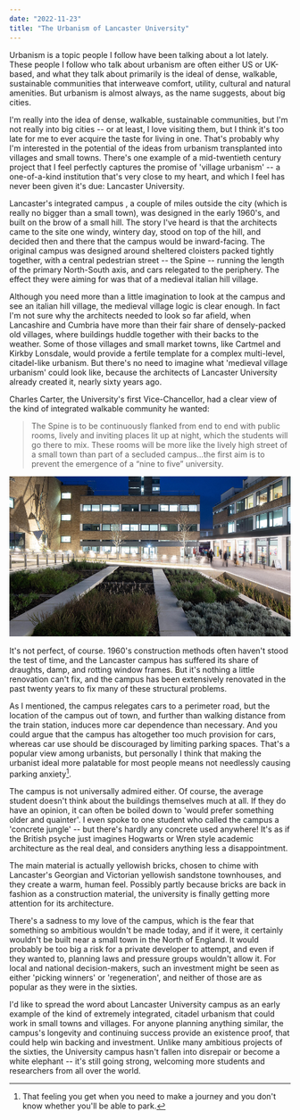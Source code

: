 ```yaml
---
date: "2022-11-23"
title: "The Urbanism of Lancaster University"
---
```


Urbanism is a topic people I follow have been talking about a lot lately. These people I follow who talk about urbanism are often either US or UK-based, and what they talk about primarily is the ideal of dense, walkable, sustainable communities that interweave comfort, utility, cultural and natural amenities. But urbanism is almost always, as the name suggests, about big cities.

I'm really into the idea of dense, walkable, sustainable communities, but I'm not really into big cities -- or at least, I love visiting them, but I think it's too late for me to ever acquire the taste for living in one. That's probably why I'm interested in the potential of the ideas from urbanism transplanted into villages and small towns. There's one example of a mid-twentieth century project that I feel perfectly captures the promise of 'village urbanism' -- a one-of-a-kind institution that's very close to my heart, and which I feel has never been given it's due: Lancaster University.

Lancaster's integrated campus , a couple of miles outside the city (which is really no bigger than a small town), was designed in the early 1960's, and built on the brow of a small hill. The story I've heard is that the architects came to the site one windy, wintery day, stood on top of the hill, and decided then and there that the campus would be inward-facing. The original campus was designed around sheltered cloisters packed tightly together, with a central pedestrian street -- the Spine -- running the length of the primary North-South axis, and cars relegated to the periphery. The effect they were aiming for was that of a medieval italian hill village.

Although you need more than a little imagination to look at the campus and see an italian hill village, the medieval village logic is clear enough. In fact I'm not sure why the architects needed to look so far afield, when Lancashire and Cumbria have more than their fair share of densely-packed old villages, where buildings huddle together with their backs to the weather. Some of those villages and small market towns, like Cartmel and Kirkby Lonsdale, would provide a fertile template for a complex multi-level, citadel-like urbanism. But there's no need to imagine what 'medieval village urbanism' could look like, because the architects of Lancaster University already created it, nearly sixty years ago.

Charles Carter, the University's first Vice-Chancellor, had a clear view of the kind of integrated walkable community he wanted:

> The Spine is to be continuously flanked from end to end with public rooms, lively and inviting places lit up at night, which the students will go there to mix. These rooms will be more like the lively high street of a small town than part of a secluded campus…the first aim is to prevent the emergence of a “nine to five” university.

![](index_files/physics_gardens.png)

It's not perfect, of course. 1960's construction methods often haven't stood the test of time, and the Lancaster campus has suffered its share of draughts, damp, and rotting window frames. But it's nothing a little renovation can't fix, and the campus has been extensively renovated in the past twenty years to fix many of these structural problems.

As I mentioned, the campus relegates cars to a perimeter road, but the location of the campus out of town, and further than walking distance from the train station, induces more car dependence than necessary. And you could argue that the campus has altogether too much provision for cars, whereas car use should be discouraged by limiting parking spaces. That's a popular view among urbanists, but personally I think that making the urbanist ideal more palatable for most people means not needlessly causing parking anxiety[^1].

The campus is not universally admired either. Of course, the average student doesn't think about the buildings themselves much at all. If they do have an opinion, it can often be boiled down to 'would prefer something older and quainter'. I even spoke to one student who called the campus a 'concrete jungle' -- but there's hardly any concrete used anywhere! It's as if the British psyche just imagines Hogwarts or Wren style academic architecture as the real deal, and considers anything less a disappointment.

The main material is actually yellowish bricks, chosen to chime with Lancaster's Georgian and Victorian yellowish sandstone townhouses, and they create a warm, human feel. Possibly partly because bricks are back in fashion as a construction material, the university is finally getting more attention for its architecture.

There's a sadness to my love of the campus, which is the fear that something so ambitious wouldn't be made today, and if it were, it certainly wouldn't be built near a small town in the North of England. It would probably be too big a risk for a private developer to attempt, and even if they wanted to, planning laws and pressure groups wouldn't allow it. For local and national decision-makers, such an investment might be seen as either 'picking winners' or 'regeneration', and neither of those are as popular as they were in the sixties.

I'd like to spread the word about Lancaster University campus as an early example of the kind of extremely integrated, citadel urbanism that could work in small towns and villages. For anyone planning anything similar, the campus's longevity and continuing success provide an existence proof, that could help win backing and investment. Unlike many ambitious projects of the sixties, the University campus hasn't fallen into disrepair or become a white elephant -- it's still going strong, welcoming more students and researchers from all over the world.

[^1]: That feeling you get when you need to make a journey and you don't know whether you'll be able to park.